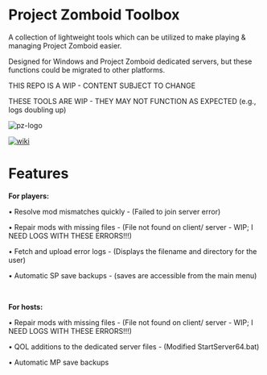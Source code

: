 # Project Zomboid Toolbox
A collection of lightweight tools which can be utilized to make playing & managing Project Zomboid easier.

Designed for Windows and Project Zomboid dedicated servers, but these functions could be migrated to other platforms.

THIS REPO IS A WIP - CONTENT SUBJECT TO CHANGE

THESE TOOLS ARE WIP - THEY MAY NOT FUNCTION AS EXPECTED (e.g., logs doubling up)

![pz-logo](https://i.ibb.co/nzzbB4f/pztoolbox.png)

[![wiki](https://i.ibb.co/3yx2pvy/pztoolboxwiki-M.png)](https://github.com/ssjshields/pz-toolbox/wiki) 

# Features
<b>For players:</b>

• Resolve mod mismatches quickly - (Failed to join server error)

• Repair mods with missing files - (File not found on client/ server - WIP; I NEED LOGS WITH THESE ERRORS!!!)

• Fetch and upload error logs - (Displays the filename and directory for the user)

• Automatic SP save backups - (saves are accessible from the main menu)

<br>

<b>For hosts:</b>

• Repair mods with missing files - (File not found on client/ server - WIP; I NEED LOGS WITH THESE ERRORS!!!)

• QOL additions to the dedicated server files - (Modified StartServer64.bat)

• Automatic MP save backups


#

